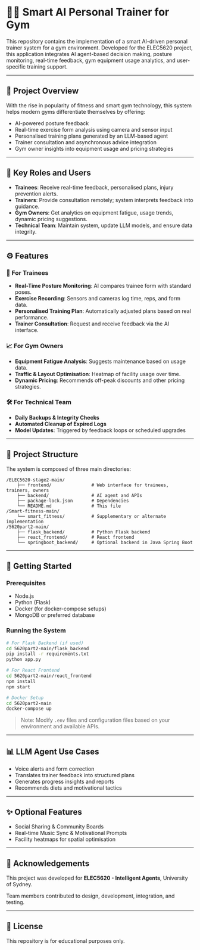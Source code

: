 # 🏋️‍♂️ Smart AI Personal Trainer for Gym

This repository contains the implementation of a smart AI-driven personal trainer system for a gym environment. Developed for the ELEC5620 project, this application integrates AI agent-based decision making, posture monitoring, real-time feedback, gym equipment usage analytics, and user-specific training support.

---

## 📌 Project Overview

With the rise in popularity of fitness and smart gym technology, this system helps modern gyms differentiate themselves by offering:
- AI-powered posture feedback
- Real-time exercise form analysis using camera and sensor input
- Personalised training plans generated by an LLM-based agent
- Trainer consultation and asynchronous advice integration
- Gym owner insights into equipment usage and pricing strategies

---

## 👥 Key Roles and Users

- **Trainees**: Receive real-time feedback, personalised plans, injury prevention alerts.
- **Trainers**: Provide consultation remotely; system interprets feedback into guidance.
- **Gym Owners**: Get analytics on equipment fatigue, usage trends, dynamic pricing suggestions.
- **Technical Team**: Maintain system, update LLM models, and ensure data integrity.

---

## ⚙️ Features

### 👤 For Trainees
- **Real-Time Posture Monitoring**: AI compares trainee form with standard poses.
- **Exercise Recording**: Sensors and cameras log time, reps, and form data.
- **Personalised Training Plan**: Automatically adjusted plans based on real performance.
- **Trainer Consultation**: Request and receive feedback via the AI interface.

### 📈 For Gym Owners
- **Equipment Fatigue Analysis**: Suggests maintenance based on usage data.
- **Traffic & Layout Optimisation**: Heatmap of facility usage over time.
- **Dynamic Pricing**: Recommends off-peak discounts and other pricing strategies.

### 🛠️ For Technical Team
- **Daily Backups & Integrity Checks**
- **Automated Cleanup of Expired Logs**
- **Model Updates**: Triggered by feedback loops or scheduled upgrades

---

## 📁 Project Structure

The system is composed of three main directories:

```
/ELEC5620-stage2-main/
    ├── frontend/               # Web interface for trainees, trainers, owners
    ├── backend/                # AI agent and APIs
    ├── package-lock.json       # Dependencies
    └── README.md               # This file
/Smart-fitness-main/
    └── smart_fitness/          # Supplementary or alternate implementation
/5620part2-main/
    ├── flask_backend/          # Python Flask backend
    ├── react_frontend/         # React frontend
    └── springboot_backend/     # Optional backend in Java Spring Boot
```

---

## 🚀 Getting Started

### Prerequisites
- Node.js
- Python (Flask)
- Docker (for docker-compose setups)
- MongoDB or preferred database

### Running the System

```bash
# For Flask Backend (if used)
cd 5620part2-main/flask_backend
pip install -r requirements.txt
python app.py

# For React Frontend
cd 5620part2-main/react_frontend
npm install
npm start

# Docker Setup
cd 5620part2-main
docker-compose up
```

> Note: Modify `.env` files and configuration files based on your environment and available APIs.

---

## 📊 LLM Agent Use Cases

- Voice alerts and form correction
- Translates trainer feedback into structured plans
- Generates progress insights and reports
- Recommends diets and motivational tactics

---

## ✨ Optional Features

- Social Sharing & Community Boards
- Real-time Music Sync & Motivational Prompts
- Facility heatmaps for spatial optimisation

---

## 📃 Acknowledgements

This project was developed for **ELEC5620 - Intelligent Agents**, University of Sydney.

Team members contributed to design, development, integration, and testing.

---

## 📌 License

This repository is for educational purposes only.
